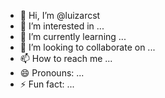 - 👋 Hi, I’m @luizarcst
- 👀 I’m interested in ...
- 🌱 I’m currently learning ...
- 💞️ I’m looking to collaborate on ...
- 📫 How to reach me ...
- 😄 Pronouns: ...
- ⚡ Fun fact: ...

<!---
luizarcst/luizarcst is a ✨ special ✨ repository because its `README.md` (this file) appears on your GitHub profile.
You can click the Preview link to take a look at your changes.
--->
